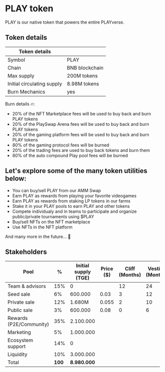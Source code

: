 # PLAY token

PLAY is our native token that powers the entire PLAYverse.

## Token details

| Token details | |
|---|---|
| Symbol | PLAY |
| Chain | BNB blockchain |
| Max supply | 200M tokens | 
| Initial circulating supply | 8.98M tokens | 
| Burn Mechanics | yes | 

Burn details 🔥:
* 20% of the NFT Marketplace fees will be used to buy back and burn PLAY tokens 
* 20% of the PlaySwap Arena fees will be used to buy back and burn PLAY tokens
* 20% of the gaming platform fees will be used to buy back and burn PLAY tokens
* 80% of the gaming protocol fees will be burned
* 20% of the trading fees are used to buy back tokens and burn them 
* 80% of the auto compound Play pool fees will be burned

## Let's explore some of the many token utilities below:
* You can buy/sell PLAY from our AMM Swap
* Earn PLAY as rewards from playing your favorite videogames
* Earn PLAY as rewards from staking LP tokens in our farms
* Stake it in your PLAY pools to earn PLAY and other tokens
* Compete individualy and in teams to participate and organize public/private tournaments using $PLAY
* Buy/sell NFTs on the NFT marketplace
* Use NFTs in the NFT platform

And many more in the future... 🚀


## Stakeholders

| Pool | % | Initial supply (TGE) | Price ($) | Cliff (Months) | Vesting (Months) | Total (PLAY) |
|---|---|---|---|---|----|----|
| Team & advisors | 15% | 0 |  | 12 | 24| 30.000.000|
| Seed sale | 6% | 600.000 | 0.03 |3|12| 12.000.000|
| Private sale | 12% | 1.680M | 0.055 |2|10|24.000.000|
| Public sale | 3%  | 600.000 | 0.08|0|6|6.000.000|
| Rewards (P2E/Community) | 35% | 2.100.000 |  |||70.000.000|
| Marketing | 5% | 1.000.000 |  |||10.000.000|
| Ecosystem support | 14% | 0 |  |||28.000.000|
| Liquidity | 10% | 3.000.000 |  |||20.000.000|
|Total|**100**|**8.980.000**||||**200.000.000**|



